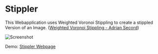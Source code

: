# Stippler

This Webapplication uses Weighted Voronoi Stippling to create a stippled Version of an Image.
([Weighted Voronoi Stippling - Adrian Secord](https://www.cs.ubc.ca/labs/imager/tr/2002/secord2002b/secord.2002b.pdf))

![Screenshot](./src/assets/screenshot.png)

Demo:
[Stippler Webpage](https://stippler.wolfandreas.com)

